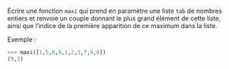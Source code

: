 Écrire une fonction `maxi` qui prend en paramètre une liste `tab` de nombres entiers et renvoie un couple donnant le plus grand élément de cette liste, ainsi que l’indice de la première apparition de ce maximum dans la liste.

Exemple :
```python
>>> maxi([1,5,6,9,1,2,3,7,9,8])
(9,3)
```